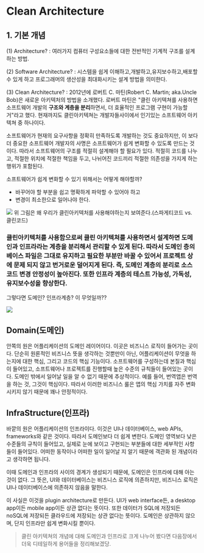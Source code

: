 # Clean Architecture

## 1. 기본 개념

(1) Architecture?
: 여러가지 컴퓨터 구성요소들에 대한 전반적인 기계적 구조를 설계하는 방법.

(2) Software Architecture?
: 시스템을 쉽게 이해하고,개발하고,유지보수하고,배포할 수 있게 하고 프로그래머의 생산성을 최대화시키는 설계 방법을 의미한다.

(3) Clean Architecture?
: 2012년에 로버트 C. 마틴(Robert C. Martin; aka.Uncle Bob)은 새로운 아키텍처의 방법을 소개했다. 로버트 마틴은 "클린 아키텍쳐를 사용하면 소프트웨어 개발의 **구조와 계층을 분리**하면서, 더 효율적인 프로그램 구현이 가능할거"라고 했다.
현재까지도 클린아키텍쳐는 개발자들사이에서 인기있는 소프트웨어 아키텍쳐 중 하나이다.

소프트웨어가 현재의 요구사항을 정확히 만족하도록 개발하는 것도 중요하지만, 이 보다 더 중요한 소프트웨어 개발자의 사명은 소프트웨어가 쉽게 변화할 수 있도록 만드는 것이다. 따라서 소프트웨어의 구조를 적절히 설계해야 할 필요가 있다.
적절히 코드를 나누고, 적절한 위치에 적절한 책임을 두고, 나뉘어진 코드끼리 적절한 의존성을 가지게 하는 행위가 포함된다.

소프트웨어가 쉽게 변화할 수 있기 위해서는 어떻게 해야할까?

- 바꾸어야 할 부분을 쉽고 명확하게 파악할 수 있어야 하고
- 변경이 최소한으로 일어나야 한다.

![](https://velog.velcdn.com/images%2Fseod0209%2Fpost%2F2c96dfe0-1d66-4bb9-9d82-c504ba2eea84%2FScreen%20Shot%202021-06-07%20at%208.56.07%20PM.png)
위 그림은 왜 우리가 클린아키텍처를 사용해야하는지 보여준다.(스파게티코드 vs. 클린코드)

### 클린아키텍처를 사용함으로써 클린 아키텍쳐를 사용하면서 설계하면 도메인과 인프라라는 계층을 분리해서 관리할 수 있게 된다. 따라서 도메인 층의 베이스 파일은 그대로 유지하고 필요한 부분만 바꿀 수 있어서 프로젝트 상에 문제 되지 않고 번거로운 덜어지게 된다. 즉, 도메인 계층의 분리로 소스코드 변경 안정성이 높아진다. 또한 인프라 계층의 테스트 가능성, 가독성, 유지보수성을 향상한다.

그렇다면 도메인? 인프라계층? 이 무엇일까??

![](https://velog.velcdn.com/images%2Fseod0209%2Fpost%2F63d0f35f-9689-402b-9532-e0a5435b0e61%2Fimage.png)

## Domain(도메인)

안쪽의 원은 어플리케이션의 도메인 레이어이다. 이곳은 비즈니스 로직이 들어가는 곳이다. 단순히 원론적인 비즈니스 뜻을 생각하는 것뿐만이 아닌, 어플리케이션이 무엇을 하는지에 대한 핵심, 그리고 코드의 핵심 기능이다. 소프트웨어를 구성하는데 본질과 핵심이 들어있고, 소프트웨어나 프로젝트를 진행할때 높은 수준의 규칙들이 들어있는 곳이다. 도메인 밖에서 일어날 일을 알 수 없기 때문에 추상적이다.
예를 들어, 번역앱은 번역을 하는 것, 그것이 핵심이다. 따라서 이러한 비즈니스 룰은 앱의 핵심 가치를 자주 변화시키지 않기 때문에 꽤나 안정적이다.

## InfraStructure(인프라)

바깥의 원은 어플리케이션의 인프라이다. 이것은 UI나 데이터베이스, web APIs, frameworks와 같은 것이다. 따라서 도메인보다 더 쉽게 변한다.
도메인 영역보다 낮은 수준들의 규칙이 들어있고, 실제로 눈에 보이고 구현되는 부분들에 대한 세부적인 사항들이 들어있다. 어떠한 동작이나 어떠한 일이 일어날 지 알기 때문에 객관화 된 개념이라고 생각하면 됩니다.

이때 도메인과 인프라의 사이의 경계가 생성되기 때문에, 도메인은 인프라에 대해 아는 것이 없다.
그 뜻은, UI와 데이터베이스는 비즈니스 로직에 의존하지만, 비즈니스 로직은 UI나 데이터베이스에 의존하지 않음을 말한다.

이 사실은 이것을 plugin architecture로 만든다. UI가 web interface든, a desktop app이든 mobile app이든 상관 없다는 뜻이다. 또한 데이터가 SQL에 저장되든 noSQL에 저장되든 클라우드에 저장되는 상관 없다는 뜻이다. 도메인은 상관하지 않으며, 단지 인프라만 쉽게 변화시킬 뿐이다.

> 클린 아키텍쳐의 개념에 대해 도메인과 인프라로 크게 나누어 봤다면 다음장에서 더욱 디테일하게 용어들을 정리해보겠당.
